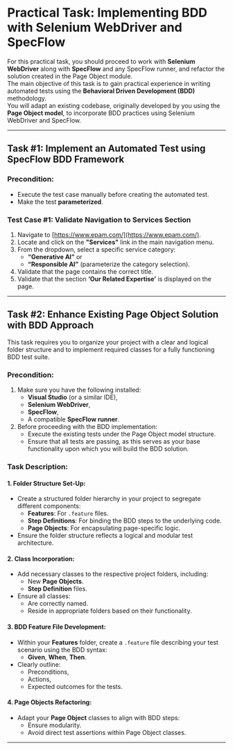 # Practical Task: Implementing BDD with Selenium WebDriver and SpecFlow

For this practical task, you should proceed to work with **Selenium WebDriver** along with **SpecFlow** and any SpecFlow runner, and refactor the solution created in the Page Object module.  
The main objective of this task is to gain practical experience in writing automated tests using the **Behavioral Driven Development (BDD)** methodology.  
You will adapt an existing codebase, originally developed by you using the **Page Object model**, to incorporate BDD practices using Selenium WebDriver and SpecFlow.

---

## Task #1: Implement an Automated Test using SpecFlow BDD Framework

### Precondition:
- Execute the test case manually before creating the automated test.
- Make the test **parameterized**.

### Test Case #1: Validate Navigation to Services Section
1. Navigate to [https://www.epam.com/](https://www.epam.com/).
2. Locate and click on the **"Services"** link in the main navigation menu.
3. From the dropdown, select a specific service category:  
   - **“Generative AI”** or  
   - **“Responsible AI”** (parameterize the category selection).
4. Validate that the page contains the correct title.
5. Validate that the section **‘Our Related Expertise’** is displayed on the page.

---

## Task #2: Enhance Existing Page Object Solution with BDD Approach

This task requires you to organize your project with a clear and logical folder structure and to implement required classes for a fully functioning BDD test suite.

### Precondition:
1. Make sure you have the following installed:
   - **Visual Studio** (or a similar IDE),
   - **Selenium WebDriver**,  
   - **SpecFlow**,  
   - A compatible **SpecFlow runner**.
2. Before proceeding with the BDD implementation:
   - Execute the existing tests under the Page Object model structure.
   - Ensure that all tests are passing, as this serves as your base functionality upon which you will build the BDD solution.

### Task Description:

#### 1. Folder Structure Set-Up:
- Create a structured folder hierarchy in your project to segregate different components:
  - **Features**: For `.feature` files.
  - **Step Definitions**: For binding the BDD steps to the underlying code.
  - **Page Objects**: For encapsulating page-specific logic.
- Ensure the folder structure reflects a logical and modular test architecture.

#### 2. Class Incorporation:
- Add necessary classes to the respective project folders, including:
  - New **Page Objects**.
  - **Step Definition** files.
- Ensure all classes:
  - Are correctly named.
  - Reside in appropriate folders based on their functionality.

#### 3. BDD Feature File Development:
- Within your **Features** folder, create a `.feature` file describing your test scenario using the BDD syntax:
  - **Given**, **When**, **Then**.
- Clearly outline:
  - Preconditions,
  - Actions,
  - Expected outcomes for the tests.

#### 4. Page Objects Refactoring:
- Adapt your **Page Object** classes to align with BDD steps:
  - Ensure modularity.
  - Avoid direct test assertions within Page Object classes.

---
